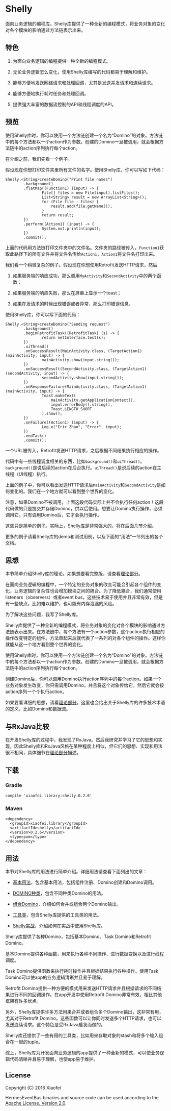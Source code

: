 # Shelly

面向业务逻辑的编程库。Shelly库提供了一种全新的编程模式，将业务对象的变化对各个模块的影响通过方法链表示出来。

## 特色

1. 为面向业务逻辑的编程提供一种全新的编程模式。

2. 无论业务逻辑怎么变化，使用Shelly库编写的代码都易于理解和维护。

3. 能够方便地发送网络请求和处理回调，尤其是发送并发请求和连续请求。

4. 能够方便地执行耗时任务和处理回调。

5. 提供强大丰富的数据流控制的API和线程调度的API。

## 预览

使用Shelly库时，你可以使用一个方法链创建一个名为“Domino”的对象。方法链中的每个方法都以一个action作为参数。创建的Domino一旦被调用，就会根据方法链中的action序列执行每个action。

在介绍之前，我们先看一个例子。

假设现在你想打印文件夹里所有文件的名字。使用Shelly库，你可以写如下代码：

```
Shelly.<String>createDomino("Print file names")
        .background()
        .flatMap((Function1) (input) -> {
                File[] files = new File(input).listFiles();
                List<String> result = new ArrayList<String>();
                for (File file : files) {
                    result.add(file.getName());
                }
                return result;
        })
        .perform((Action1) (input) -> {
                System.out.println(input);
        })
        .commit();
```

上面的代码用方法链打印文件夹中的文件名。文件夹的路径被传入，`Function1`获取此路径下的所有文件并将文件名传给`Action1`，`Action1`将文件名打印出来。

我们看一个稍微复杂的例子。假设现在你想使用Retrofit发送HTTP请求，然后

1. 如果服务端的响应成功，那么调用`MyActivity`和`SecondActivity`中的两个函数；

2. 如果服务端的响应失败，那么在屏幕上显示一个toast；

3. 如果在发请求的时候出现错误或者异常，那么打印错误信息。

使用Shelly库，你可以写下面的代码：

```
Shelly.<String>createDomino("Sending request")
        .background()
        .beginRetrofitTask((RetrofitTask) (s) -> {
                return netInterface.test(s);
        })
        .uiThread()
        .onSuccessResult(MainActivity.class, (TargetAction1) (mainActivity, input) -> {
                mainActivity.show(input.string());
        })
        .onSuccessResult(SecondActivity.class, (TargetAction1) (secondActivity, input) -> {
                secondActivity.show(input.string());
        })
        .onResponseFailure(MainActivity.class, (TargetAction1) (mainActivity, input) -> {
                Toast.makeText(
                    mainActivity.getApplicationContext(),
                    input.errorBody().string(),
                    Toast.LENGTH_SHORT
                ).show();
        })
        .onFailure((Action1) (input) -> {
                Log.e("Eric Zhao", "Error", input);
        })
        .endTask()
        .commit();
```

一个URL被传入，Retrofit发送HTTP请求，之后根据不同结果执行相应的操作。

代码中有一些线程调度相关的东西，比如`background()`和`uiThread()`。`background()`是说后续的action在后台执行。`uiThread()`是说后续的action在主线程（UI线程）执行。

上面的例子中，你可以看出发送HTTP请求后`MainActivity`和`SecondActivity`是如何变化的。我们在一个地方就可以看到整个世界的变化。

注意，如果Domino不被调用，上面这段代码实际上并不会执行任何action！这段代码做的只是提交并存储Domino，供以后使用。想要让Domino执行操作，必须调用它。只有调用Domino后，它才会执行操作。

这些只是简单的例子。实际上，Shelly库是非常强大的，将在后面几节介绍。

更多的例子请看Shelly库的demo和测试用例，以及下面的“用法”一节列出的各个文档。

## 思想

本节简单介绍Shelly库的理论。如果想要看完整版，请查看[理论部分](doc/THEORY.md)。

在面向业务逻辑的编程中，一个特定的业务对象的改变可能会引起各个组件的变化，业务逻辑的复杂性也会增加模块之间的耦合。为了降低耦合，我们通常使用listeners（observers）或者event bus，这些技术易于使用并且非常有效，但是有一些缺点，比如难以维护，也可能有内存泄漏的风险。

为了解决这些问题，我写了Shelly库。

Shelly库提供了一种全新的编程模式，将业务对象的变化对各个模块的影响通过方法链表示出来。在方法链中，每个方法有一个action参数，这个action执行相应的操作改变特定的组件。方法串起来后就代表了一系列的对各个组件的操作。这样你就能从这一个地方看到整个世界的变化。

使用Shelly库时，你可以使用一个方法链创建一个名为“Domino”的对象。方法链中的每个方法都以一个action作为参数。创建的Domino一旦被调用，就会根据方法链中的action序列执行每个action。

创建Domino后，你可以调用Domino执行action序列中的每个action。如果一个业务对象发生改变，你只需调用Domino，并且将这个对象传给它，然后它就会按action序列一个个执行action。

如果要看详细的思想，请看[理论部分](doc/THEORY.md)。这里也会给出关于Shelly库的许多技术术语的定义，比如Domino和数据流。

## 与RxJava比较

在开发Shelly库的过程中，我发现了RxJava。然后我研究并学习了它的思想和实现，因此Shelly库和RxJava风格在某种程度上相似，但它们的思想、实现和用法很不相同，具体细节在[理论部分](doc/THEORY.md)描述。

## 下载

### Gradle

```
compile 'xiaofei.library:shelly:0.2.6'
```

### Maven

```
<dependency>
  <groupId>xiaofei.library</groupId>
  <artifactId>shelly</artifactId>
  <version>0.2.6</version>
  <type>pom</type>
</dependency>
```

## 用法

本节对Shelly库的用法进行简单介绍。详细用法请查看下面列出的文章：

* [基本用法](doc/USAGE.md)，包含基本用法，包括组件注册、Domino创建和Domino调用。

* [DOMINO种类](doc/MORE_DOMINOES.md)，包含不同种类Domino的用法。

* [组合Domino](doc/DOMINO_COMBINATION.md)，介绍如何合并或组合两个Domino输出。

* [工具类](doc/UTILITIES.md)，包含Shelly库提供的工具类的用法。

* [Shelly实战](doc/METHODOLOGY.md)，介绍如何在实战中使用Shelly库。

Shelly库提供了各种Domino，包括基本Domino、Task Domino和Retrofit Domino。

基本Domino提供各种函数，用来执行各种不同操作、进行数据变换以及进行线程调度。

Task Domino提供函数来执行耗时操作并且根据结果执行各种操作。使用Task Domino可以使app的业务逻辑清晰并且易于理解。

Retrofit Domino提供一种方便的模式用来发送HTTP请求并且根据请求的不同结果进行不同的回调操作。在app开发中使用Retrofit Domino非常有效，相比其他框架有许多优点。

另外，Shelly库提供许多方法用来合并或者组合多个Domino输出，这非常有用，尤其对于Retrofit Domino。这些函数可以让你同时发送多个HTTP请求，也可以发送连续请求。这个特色是受RxJava启发而做的。

Shelly库还提供了一些有用的工具类，比如用来存取对象的stash和将多个输入组合在一起的tuple。

综上，Shelly库为开发面向业务逻辑的app提供了一种全新的模式，可以使业务逻辑代码清晰并且易于理解，也使app易于维护。

## License

Copyright (C) 2016 Xiaofei

HermesEventBus binaries and source code can be used according to the
[Apache License, Version 2.0](http://www.apache.org/licenses/LICENSE-2.0.html).
